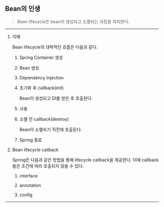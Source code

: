 ## Bean의 인생

> Bean lifecycle은 bean이 생성되고 소멸되는 과정을 의미한다.

---

1. 이해

   Bean lifecycle의 대략적인 흐름은 다음과 같다.

   1. Spring Container 생성

   2. Bean 생성
   3. Dependency Injection

   4. 초기화 후 callback(init)

      Bean이 생성되고 DI를 받은 후 호출된다.

   5. 사용

   6. 소멸 전 callback(destroy)

      Bean이 소멸되기 직전에 호출된다.

   7. Spring 종료

2. Bean lifecycle callback

   Spring은 다음과 같은 방법을 통해 lifecycle callback을 제공한다. 이때 callback들은 조건에 따라 호출되지 않을 수 있다.

   1. interface

   2. annotation

   3. config

---

